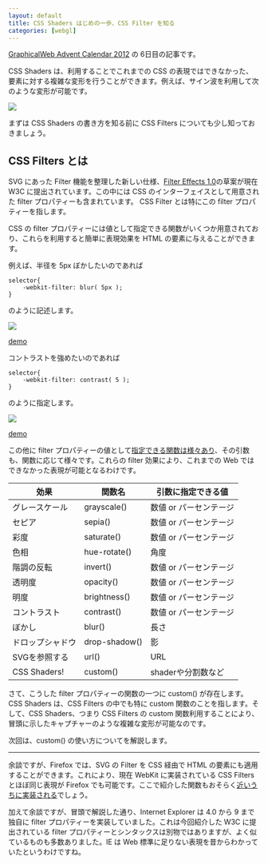 ```yaml
---
layout: default
title: CSS Shaders はじめの一歩、CSS Filter を知る
categories: [webgl]
---
```


[GraphicalWeb Advent Calendar 2012](http://www.adventar.org/calendars/10) の 6日目の記事です。

CSS Shaders は、利用することでこれまでの CSS の表現ではできなかった、要素に対する複雑な変形を行うことができます。例えば、サイン波を利用して次のような変形が可能です。

![](http://yomotsu.net/blog/assets/2012-12-06-cssshaders1/1.png)

まずは CSS Shaders の書き方を知る前に CSS Filters についても少し知っておきましょう。

## CSS Filters とは

SVG にあった Filter 機能を整理した新しい仕様、[Filter Effects 1.0](https://dvcs.w3.org/hg/FXTF/raw-file/tip/filters/index.html)の草案が現在 W3C に提出されています。この中には CSS のインターフェイスとして用意された filter プロパティーも含まれています。 CSS Filter とは特にこの filter プロパティーを指します。

CSS の filter プロパティーには値として指定できる関数がいくつか用意されており、これらを利用すると簡単に表現効果を HTML の要素に与えることができます。

例えば、半径を 5px ぼかしたいのであれば

	selector{
		-webkit-filter: blur( 5px );
	}

のように記述します。

![](http://yomotsu.net/blog/assets/2012-12-06-cssshaders1/2.png)

[demo](http://yomotsu.net/blog/assets/2012-12-06-cssshaders1/blur.html)

コントラストを強めたいのであれば

	selector{
		-webkit-filter: contrast( 5 );
	}

のように指定します。

![](http://yomotsu.net/blog/assets/2012-12-06-cssshaders1/3.png)

[demo](http://yomotsu.net/blog/assets/2012-12-06-cssshaders1/contrast.html)

この他に filter プロパティーの値として[指定できる関数は様々あり](https://dvcs.w3.org/hg/FXTF/raw-file/tip/filters/index.html#FilterFunction)、その引数も、関数に応じて様々です。これらの filter 効果により、これまでの Web ではできなかった表現が可能となるわけです。

|効果|関数名|引数に指定できる値
|---|---|---
|グレースケール|grayscale()|数値 or パーセンテージ
|セピア|sepia()|数値 or パーセンテージ
|彩度|saturate()|数値 or パーセンテージ
|色相|hue-rotate()|角度
|階調の反転|invert()|数値 or パーセンテージ
|透明度|opacity()|数値 or パーセンテージ
|明度|brightness()|数値 or パーセンテージ
|コントラスト|contrast()|数値 or パーセンテージ
|ぼかし|blur()|長さ
|ドロップシャドウ|drop-shadow()|影
|SVGを参照する|url()|URL
|CSS Shaders!|custom()|shaderや分割数など

さて、こうした filter プロパティーの関数の一つに custom() が存在します。CSS Shaders は、CSS Filters の中でも特に custom 関数のことを指します。そして、CSS Shaders、つまり CSS Filters の custom 関数利用することにより、冒頭に示したキャプチャーのような複雑な変形が可能なのです。

次回は、custom() の使い方についてを解説します。

---

余談ですが、Firefox では、SVG の Filter を CSS 経由で HTML の要素にも適用することができます。これにより、現在 WebKit に実装されている CSS Filters とほぼ同じ表現が Firefox でも可能です。ここで紹介した関数もおそらく[近いうちに実装される](https://developer.mozilla.org/en-US/docs/CSS/filter)でしょう。

加えて余談ですが、冒頭で解説した通り、Internet Explorer は 4.0 から 9 まで独自に filter プロパティーを実装していました。これは今回紹介した W3C に提出されている filter プロパティーとシンタックスは別物ではありますが、よく似ているものも多数ありました。IE は Web 標準に足りない表現を昔からわかっていたというわけですね。